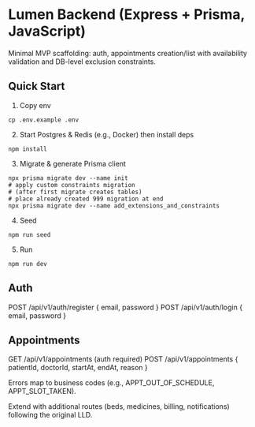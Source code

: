# Lumen Backend (Express + Prisma, JavaScript)

Minimal MVP scaffolding: auth, appointments creation/list with availability validation and DB-level exclusion constraints.

## Quick Start

1. Copy env
```
cp .env.example .env
```
2. Start Postgres & Redis (e.g., Docker) then install deps
```
npm install
```
3. Migrate & generate Prisma client
```
npx prisma migrate dev --name init
# apply custom constraints migration
# (after first migrate creates tables)
# place already created 999 migration at end
npx prisma migrate dev --name add_extensions_and_constraints
```
4. Seed
```
npm run seed
```
5. Run
```
npm run dev
```

## Auth
POST /api/v1/auth/register { email, password }
POST /api/v1/auth/login { email, password }

## Appointments
GET /api/v1/appointments (auth required)
POST /api/v1/appointments { patientId, doctorId, startAt, endAt, reason }

Errors map to business codes (e.g., APPT_OUT_OF_SCHEDULE, APPT_SLOT_TAKEN).

Extend with additional routes (beds, medicines, billing, notifications) following the original LLD.
